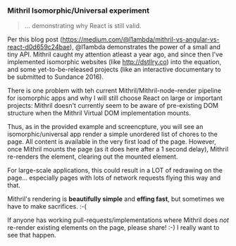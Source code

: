 ### Mithril Isomorphic/Universal experiment

> ... demonstrating why React is still valid.

Per this blog post (https://medium.com/@l1ambda/mithril-vs-angular-vs-react-d0d659c24bae), @l1ambda demonstrates the power of a small and tiny API. Mithril caught my attention atleast a year ago, and since then I've implemented isomorphic websites (like http://dstllry.co) into the equation, and some yet-to-be-released projects (like an interactive documentary to be submitted to Sundance 2016).

There is one problem with teh current Mithril/Mithril-node-render pipeline for isomorphic apps and why I will still choose React on large or important projects: Mithril doesn't currently seem to be aware of pre-existing DOM structure when the Mithril Virtual DOM implementation mounts. 

Thus, as in the provided example and screencpture, you will see an isomorphic/universal app render a simple unordered list of chores to the page. All content is available in the very first load of the page. However, once Mithril mounts the page (as it does here after a 1 second delay), Mithril re-renders the element, clearing out the mounted element.

For large-scale applications, this could result in a LOT of redrawing on the page... especially pages with lots of network requests flying this way and that.

Mithril's rendering is **beautifully simple** and **effing fast**, but sometimes we have to make sacrifices. :-(

If anyone has working pull-requests/implementations where Mithril does *not* re-render existing elements on the page, please share! :-) I really want to see that happen.